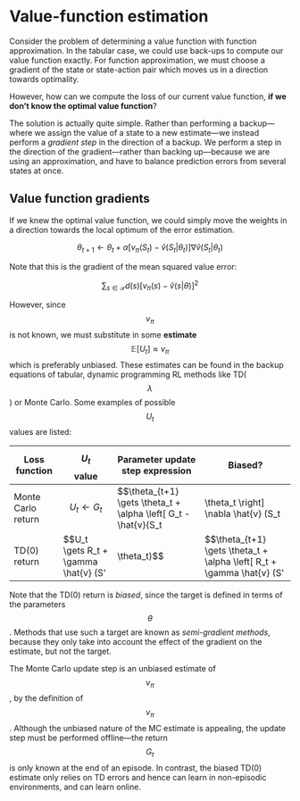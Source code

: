 # Value-function estimation

Consider the problem of determining a value function with function approximation. In the tabular case, we could use back-ups to compute our value function exactly. For function approximation, we must choose a gradient of the state or state-action pair which moves us in a direction towards optimality.

However, how can we compute the loss of our current value function, **if we don’t know the optimal value function**?

The solution is actually quite simple. Rather than performing a backup—where we assign the value of a state to a new estimate—we instead perform a *gradient step* in the direction of a backup. We perform a step in the direction of the gradient—rather than backing up—because we are using an approximation, and have to balance prediction errors from several states at once.

## Value function gradients

If we knew the optimal value function, we could simply move the weights in a direction towards the local optimum of the error estimation.

$$
\theta_{t+1} \gets \theta_t + \alpha \left[ v_\pi(S_t) - \hat{v}(S_t | \theta_t) \right] \nabla \hat{v} (S_t | \theta_t)
$$

Note that this is the gradient of the mean squared value error:

$$
\sum_{s \in \mathcal{S}} d(s) \left[ v_\pi(s) - \hat{v}(s | \theta)\right]^2
$$

However, since $$v_\pi$$ is not known, we must substitute in some **estimate** $$\mathbb{E} \left[ U_t \right] \approx v_\pi $$ which is preferably unbiased. These estimates can be found in the backup equations of tabular, dynamic programming RL methods like TD($$\lambda$$) or Monte Carlo. Some examples of possible $$U_t$$ values are listed:

| Loss function | $$U_t$$ value | Parameter update step expression | Biased? |
| --- | --- | --- | --- |
| Monte Carlo return | $$U_t \gets G_t$$ | $$\theta_{t+1} \gets \theta_t + \alpha \left[ G_t - \hat{v}(S_t | \theta_t \right] \nabla \hat{v} (S_t | \theta_t)$$ | No |
| TD(0) return | $$U_t \gets R_t + \gamma \hat{v} (S' | \theta_t)$$| $$\theta_{t+1} \gets \theta_t + \alpha \left[ R_t + \gamma \hat{v} (S' | \theta_t) - \hat{v}(S_t | \theta_t \right] \nabla \hat{v} (S_t | \theta_t)$$ | **Yes** |

Note that the TD(0) return is *biased*, since the target is defined in terms of the parameters $$\theta$$. Methods that use such a target are known as *semi-gradient methods*, because they only take into account the effect of the gradient on the estimate, but not the target.

The Monte Carlo update step is an unbiased estimate of $$v_\pi$$, by the definition of $$v_\pi$$. Although the unbiased nature of the MC estimate is appealing, the update step must be performed offline—the return $$G_t$$ is only known at the end of an episode. In contrast, the biased TD(0) estimate only relies on TD errors and hence can learn in non-episodic environments, and can learn online.